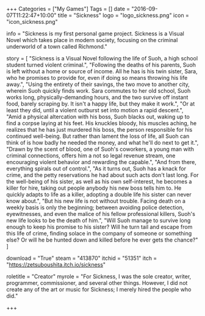 +++
Categories = ["My Games"]
Tags = []
date = "2016-09-07T11:22:47+10:00"
title = "Sickness"
logo = "logo_sickness.png"
icon = "icon_sickness.png"

info = "Sickness is my first personal game project. Sickness is a Visual Novel which takes place in modern society, focusing on the criminal underworld of a town called Richmond."

story = [
	"Sickness is a Visual Novel following the life of Suoh, a high school student turned violent criminal.",
	"Following the deaths of his parents, Suoh is left without a home or source of income. All he has is his twin sister, Sara, who he promises to provide for, even if doing so means throwing his life away.",
	"Using the entirety of their savings, the two move to another city, wherein Suoh quickly finds work. Sara commutes to her old school, Suoh works long, physically-demanding hours, and the two survive off instant food, barely scraping by. It isn't a happy life, but they make it work.",
	"Or at least they did, until a violent outburst set into motion a rapid descent.",
	"Amid a physical altercation with his boss, Suoh blacks out, waking up to find a corpse laying at his feet. His knuckles bloody, his muscles aching, he realizes that he has just murdered his boss, the person responsible for his continued well-being. But rather than lament the loss of life, all Suoh can think of is how badly he needed the money, and what he'll do next to get it.",
	"Drawn by the scent of blood, one of Suoh's coworkers, a young man with criminal connections, offers him a not so legal revenue stream, one encouraging violent behavior and rewarding the capable.",
	"And from there, everything spirals out of control.",
	"As it turns out, Suoh has a knack for crime, and the petty reservations he had about such acts don't last long. For the well-being of his sister, as well as his own self-interest, he becomes a killer for hire, taking out people anybody his new boss tells him to. He quickly adapts to life as a killer, adopting a double life his sister can never know about.",
	"But his new life is not without trouble. Facing death on a weekly basis is only the beginning; between avoiding police detection, eyewitnesses, and even the malice of his fellow professional killers, Suoh's new life looks to be the death of him.",
	"Will Suoh manage to survive long enough to keep his promise to his sister? Will he turn tail and escape from this life of crime, finding solace in the company of someone or something else? Or will he be hunted down and killed before he ever gets the chance?"
]

download = "True"
steam = "413870"
itchid = "51351"
itch = "https://zetsuboushita.itch.io/sickness"

roletitle = "Creator"
myrole = "For Sickness, I was the sole creator, writer, programmer, commissioner, and several other things. However, I did not create any of the art or music for Sickness; I merely hired the people who did."


+++